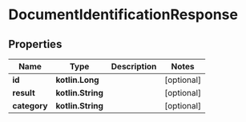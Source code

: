 
# DocumentIdentificationResponse

## Properties
Name | Type | Description | Notes
------------ | ------------- | ------------- | -------------
**id** | **kotlin.Long** |  |  [optional]
**result** | **kotlin.String** |  |  [optional]
**category** | **kotlin.String** |  |  [optional]



